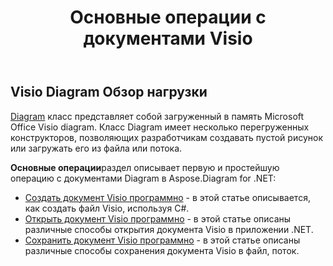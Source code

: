 ﻿---
title: Основные операции с документами Visio
linktitle: Основные операции
type: docs
weight: 30
url: /ru/net/basic-operations/
description: В разделе «Основные операции» описаны возможности открытия и сохранения документов Visio с помощью программы Aspose.Diagram for .NET.
---
## **Visio Diagram Обзор нагрузки**
[Diagram](http://www.aspose.com/api/net/diagram/aspose.diagram/diagram) класс представляет собой загруженный в память Microsoft Office Visio diagram. Класс Diagram имеет несколько перегруженных конструкторов, позволяющих разработчикам создавать пустой рисунок или загружать его из файла или потока.

**Основные операции**раздел описывает первую и простейшую операцию с документами Diagram в Aspose.Diagram for .NET:

- [Создать документ Visio программно](/diagram/ru/net/create-visio-document/) - в этой статье описывается, как создать файл Visio, используя C#.
- [Открыть документ Visio программно](/diagram/ru/net/open-visio-document/) - в этой статье описаны различные способы открытия документа Visio в приложении .NET.
- [Сохранить документ Visio программно](/diagram/ru/net/save-visio-document/) - в этой статье описаны различные способы сохранения документа Visio в файл, поток.
